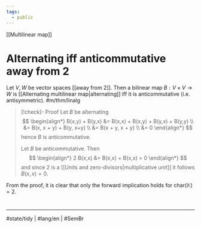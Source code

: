 ```yaml
---
tags:
  - public
---
```

[[Multilinear map]]
# Alternating iff anticommutative away from 2

Let $V,W$ be vector spaces [[away from 2]].
Then a bilinear map $B : V \times V \to W$ is [[Alternating multilinear map|alternating]] iff it is anticommutative (i.e. antisymmetric). #m/thm/linalg 

> [!check]- Proof
> Let $B$ be alternating
> $$
> \begin{align*}
> B(x,y) + B(y,x) &= B(x,x) + B(x,y) + B(y,x) + B(y,y) \\
> &= B(x, x + y) + B(y, x+y) \\
> &= B(x + y, x + y) \\
> &= 0
> \end{align*}
> $$
> hence $B$ is anticommutative.
> 
> Let $B$ be anticommutative.
> Then
> $$
> \begin{align*}
> 2 B(x,x) &= B(x,x) + B(x,x) = 0
> \end{align*}
> $$
> and since $2$ is a [[Units and zero-divisors|multiplicative unit]] it follows $B(x,x) = 0$.
> <span class="QED"/>

From the proof, it is clear that only the forward implication holds for $\mathrm{char}(\mathbb{K}) = 2$.

#
---
#state/tidy | #lang/en | #SemBr

